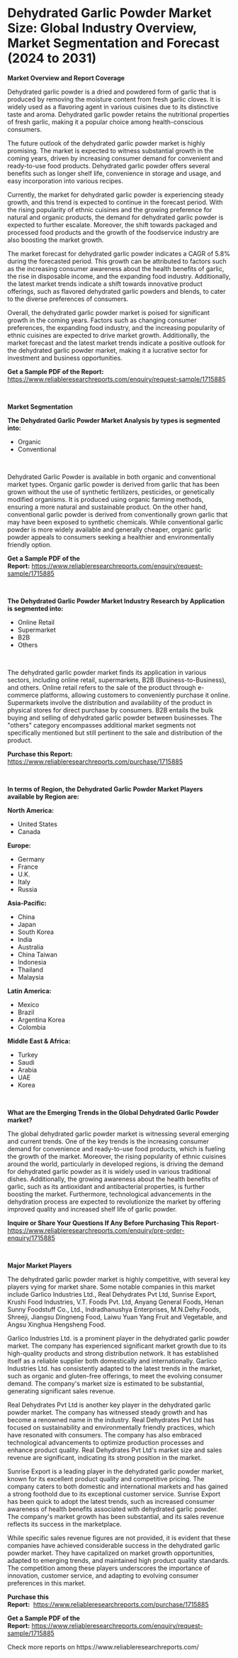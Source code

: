 <p><h1>Dehydrated Garlic Powder Market Size: Global Industry Overview, Market Segmentation and Forecast (2024 to 2031)</h1></p><p><strong>Market Overview and Report Coverage</strong></p>
<p><p>Dehydrated garlic powder is a dried and powdered form of garlic that is produced by removing the moisture content from fresh garlic cloves. It is widely used as a flavoring agent in various cuisines due to its distinctive taste and aroma. Dehydrated garlic powder retains the nutritional properties of fresh garlic, making it a popular choice among health-conscious consumers.</p><p>The future outlook of the dehydrated garlic powder market is highly promising. The market is expected to witness substantial growth in the coming years, driven by increasing consumer demand for convenient and ready-to-use food products. Dehydrated garlic powder offers several benefits such as longer shelf life, convenience in storage and usage, and easy incorporation into various recipes.</p><p>Currently, the market for dehydrated garlic powder is experiencing steady growth, and this trend is expected to continue in the forecast period. With the rising popularity of ethnic cuisines and the growing preference for natural and organic products, the demand for dehydrated garlic powder is expected to further escalate. Moreover, the shift towards packaged and processed food products and the growth of the foodservice industry are also boosting the market growth.</p><p>The market forecast for dehydrated garlic powder indicates a CAGR of 5.8% during the forecasted period. This growth can be attributed to factors such as the increasing consumer awareness about the health benefits of garlic, the rise in disposable income, and the expanding food industry. Additionally, the latest market trends indicate a shift towards innovative product offerings, such as flavored dehydrated garlic powders and blends, to cater to the diverse preferences of consumers.</p><p>Overall, the dehydrated garlic powder market is poised for significant growth in the coming years. Factors such as changing consumer preferences, the expanding food industry, and the increasing popularity of ethnic cuisines are expected to drive market growth. Additionally, the market forecast and the latest market trends indicate a positive outlook for the dehydrated garlic powder market, making it a lucrative sector for investment and business opportunities.</p></p>
<p><strong>Get a Sample PDF of the Report:</strong> <a href="https://www.reliableresearchreports.com/enquiry/request-sample/1715885">https://www.reliableresearchreports.com/enquiry/request-sample/1715885</a></p>
<p>&nbsp;</p>
<p><strong>Market Segmentation</strong></p>
<p><strong>The Dehydrated Garlic Powder Market Analysis by types is segmented into:</strong></p>
<p><ul><li>Organic</li><li>Conventional</li></ul></p>
<p>&nbsp;</p>
<p><p>Dehydrated Garlic Powder is available in both organic and conventional market types. Organic garlic powder is derived from garlic that has been grown without the use of synthetic fertilizers, pesticides, or genetically modified organisms. It is produced using organic farming methods, ensuring a more natural and sustainable product. On the other hand, conventional garlic powder is derived from conventionally grown garlic that may have been exposed to synthetic chemicals. While conventional garlic powder is more widely available and generally cheaper, organic garlic powder appeals to consumers seeking a healthier and environmentally friendly option.</p></p>
<p><strong>Get a Sample PDF of the Report:</strong>&nbsp;<a href="https://www.reliableresearchreports.com/enquiry/request-sample/1715885">https://www.reliableresearchreports.com/enquiry/request-sample/1715885</a></p>
<p>&nbsp;</p>
<p><strong>The Dehydrated Garlic Powder Market Industry Research by Application is segmented into:</strong></p>
<p><ul><li>Online Retail</li><li>Supermarket</li><li>B2B</li><li>Others</li></ul></p>
<p>&nbsp;</p>
<p><p>The dehydrated garlic powder market finds its application in various sectors, including online retail, supermarkets, B2B (Business-to-Business), and others. Online retail refers to the sale of the product through e-commerce platforms, allowing customers to conveniently purchase it online. Supermarkets involve the distribution and availability of the product in physical stores for direct purchase by consumers. B2B entails the bulk buying and selling of dehydrated garlic powder between businesses. The "others" category encompasses additional market segments not specifically mentioned but still pertinent to the sale and distribution of the product.</p></p>
<p><strong>Purchase this Report:</strong>&nbsp; <a href="https://www.reliableresearchreports.com/purchase/1715885">https://www.reliableresearchreports.com/purchase/1715885</a></p>
<p>&nbsp;</p>
<p><strong>In terms of Region, the Dehydrated Garlic Powder Market Players available by Region are:</strong></p>
<p>
    <p> <strong> North America: </strong>
        <ul>
            <li>United States</li>
            <li>Canada</li>
        </ul>
        </p> 
    <p> <strong> Europe: </strong>
        <ul>
            <li>Germany</li>
            <li>France</li>
            <li>U.K.</li>
            <li>Italy</li>
            <li>Russia</li>
        </ul>
        </p> 
    <p> <strong> Asia-Pacific: </strong>
        <ul>
            <li>China</li>
            <li>Japan</li>
            <li>South Korea</li>
            <li>India</li>
            <li>Australia</li>
            <li>China Taiwan</li>
            <li>Indonesia</li>
            <li>Thailand</li>
            <li>Malaysia</li>
        </ul>
        </p> 
    <p> <strong> Latin America: </strong>
        <ul>
            <li>Mexico</li>
            <li>Brazil</li>
            <li>Argentina Korea</li>
            <li>Colombia</li>
        </ul>
        </p> 
    <p> <strong> Middle East & Africa: </strong>
        <ul>
            <li>Turkey</li>
            <li>Saudi</li>
            <li>Arabia</li>
            <li>UAE</li>
            <li>Korea</li>
        </ul>
    </p>
    </p>
<p>&nbsp;</p>
<p><strong>What are the Emerging Trends in the Global Dehydrated Garlic Powder market?</strong></p>
<p><p>The global dehydrated garlic powder market is witnessing several emerging and current trends. One of the key trends is the increasing consumer demand for convenience and ready-to-use food products, which is fueling the growth of the market. Moreover, the rising popularity of ethnic cuisines around the world, particularly in developed regions, is driving the demand for dehydrated garlic powder as it is widely used in various traditional dishes. Additionally, the growing awareness about the health benefits of garlic, such as its antioxidant and antibacterial properties, is further boosting the market. Furthermore, technological advancements in the dehydration process are expected to revolutionize the market by offering improved quality and increased shelf life of garlic powder.</p></p>
<p><strong>Inquire or Share Your Questions If Any Before Purchasing This Report</strong>- <a href="https://www.reliableresearchreports.com/enquiry/pre-order-enquiry/1715885">https://www.reliableresearchreports.com/enquiry/pre-order-enquiry/1715885</a></p>
<p>&nbsp;</p>
<p><strong>Major Market Players</strong></p>
<p><p>The dehydrated garlic powder market is highly competitive, with several key players vying for market share. Some notable companies in this market include Garlico Industries Ltd., Real Dehydrates Pvt Ltd, Sunrise Export, Krushi Food Industries, V.T. Foods Pvt. Ltd, Anyang General Foods, Henan Sunny Foodstuff Co., Ltd., Indradhanushya Enterprises, M.N.Dehy.Foods, Shreeji, Jiangsu Dingneng Food, Laiwu Yuan Yang Fruit and Vegetable, and Angsu Xinghua Hengsheng Food.</p><p>Garlico Industries Ltd. is a prominent player in the dehydrated garlic powder market. The company has experienced significant market growth due to its high-quality products and strong distribution network. It has established itself as a reliable supplier both domestically and internationally. Garlico Industries Ltd. has consistently adapted to the latest trends in the market, such as organic and gluten-free offerings, to meet the evolving consumer demand. The company's market size is estimated to be substantial, generating significant sales revenue.</p><p>Real Dehydrates Pvt Ltd is another key player in the dehydrated garlic powder market. The company has witnessed steady growth and has become a renowned name in the industry. Real Dehydrates Pvt Ltd has focused on sustainability and environmentally friendly practices, which have resonated with consumers. The company has also embraced technological advancements to optimize production processes and enhance product quality. Real Dehydrates Pvt Ltd's market size and sales revenue are significant, indicating its strong position in the market.</p><p>Sunrise Export is a leading player in the dehydrated garlic powder market, known for its excellent product quality and competitive pricing. The company caters to both domestic and international markets and has gained a strong foothold due to its exceptional customer service. Sunrise Export has been quick to adopt the latest trends, such as increased consumer awareness of health benefits associated with dehydrated garlic powder. The company's market growth has been substantial, and its sales revenue reflects its success in the marketplace.</p><p>While specific sales revenue figures are not provided, it is evident that these companies have achieved considerable success in the dehydrated garlic powder market. They have capitalized on market growth opportunities, adapted to emerging trends, and maintained high product quality standards. The competition among these players underscores the importance of innovation, customer service, and adapting to evolving consumer preferences in this market.</p></p>
<p><strong>Purchase this Report:</strong>&nbsp;&nbsp;<a href="https://www.reliableresearchreports.com/purchase/1715885">https://www.reliableresearchreports.com/purchase/1715885</a></p>
<p></p>
<p><strong>Get a Sample PDF of the Report:</strong>&nbsp;<a href="https://www.reliableresearchreports.com/enquiry/request-sample/1715885">https://www.reliableresearchreports.com/enquiry/request-sample/1715885</a></p>
<p>Check more reports on https://www.reliableresearchreports.com/</p>